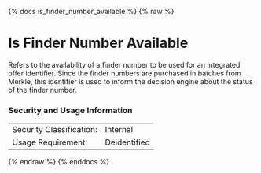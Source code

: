 {% docs is_finder_number_available %}
{% raw %}


# Is Finder Number Available 
Refers to the availability of a finder number to be used for an integrated 
offer identifier. Since the finder numbers are purchased in batches from 
Merkle, this identifier is used to inform the decision engine about the status
of the finder number.

### Security and Usage Information
|     |     |
| --- | --- |
| Security Classification: | Internal |
| Usage Requirement:       | Deidentified |

{% endraw %}
{% enddocs %}
